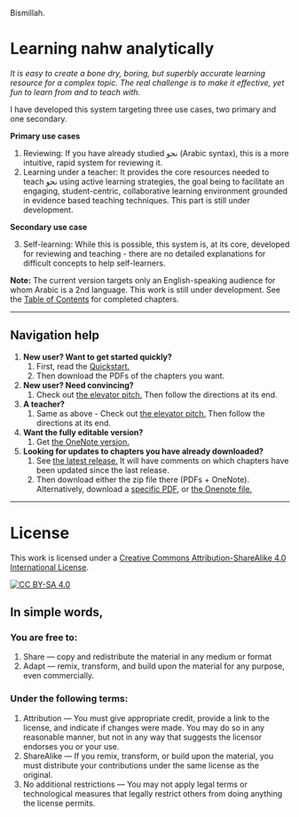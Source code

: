 Bismillah.

# Learning nahw analytically

_It is easy to create a bone dry, boring, but superbly accurate learning resource for a complex topic. The real challenge is to make it effective, yet fun to learn from and to teach with._

I have developed this system targeting three use cases, two primary and one secondary.

**Primary use cases**
1. Reviewing: If you have already studied نحو (Arabic syntax), this is a more intuitive, rapid system for reviewing it.
2. Learning under a teacher: It provides the core resources needed to teach نحو using active learning strategies, the goal being to facilitate an engaging, student-centric, collaborative learning environment grounded in evidence based teaching techniques. This part is still under development.

**Secondary use case**

3. Self-learning: While this is possible, this system is, at its core, developed for reviewing and teaching - there are no detailed explanations for difficult concepts to help self-learners.

**Note:** The current version targets only an English-speaking audience for whom Arabic is a 2nd language. This work is still under development. See the [Table of Contents](https://github.com/zahidsyed/learning-nahw-analytically/blob/main/pdf/00%20-%20Table%20of%20contents%2C%20chapters%20completed%20till%20date.pdf) for completed chapters.

--------
## Navigation help
1. **New user? Want to get started quickly?**
	1. First, read the [Quickstart.](https://github.com/zahidsyed/learning-nahw-analytically/blob/main/pdf/00%20-%20Quickstart.pdf)
	2. Then download the PDFs of the chapters you want.
2. **New user? Need convincing?**
	1. Check out [the elevator pitch.](https://github.com/zahidsyed/learning-nahw-analytically/blob/main/pdf/00%20-%20The%20elevator%20pitch.pdf) Then follow the directions at its end.
3. **A teacher?**
	1. Same as above - Check out [the elevator pitch.](https://github.com/zahidsyed/learning-nahw-analytically/blob/main/pdf/00%20-%20The%20elevator%20pitch.pdf) Then follow the directions at its end.
4. **Want the fully editable version?**
	1. Get [the OneNote version.](https://github.com/zahidsyed/learning-nahw-analytically/tree/main/onenote)
5. **Looking for updates to chapters you have already downloaded?**
  	1. See [the latest release.](https://github.com/zahidsyed/learning-nahw-analytically/releases/latest) It will have comments on which chapters have been updated since the last release.
  	2. Then download either the zip file there (PDFs + OneNote). Alternatively, download a [specific PDF](https://github.com/zahidsyed/learning-nahw-analytically/tree/main/pdf), or [the Onenote file.](https://github.com/zahidsyed/learning-nahw-analytically/tree/main/onenote)


--------
# License
This work is licensed under a
[Creative Commons Attribution-ShareAlike 4.0 International License][cc-by-sa].

[![CC BY-SA 4.0][cc-by-sa-image]][cc-by-sa]

[cc-by-sa]: http://creativecommons.org/licenses/by-sa/4.0/
[cc-by-sa-image]: https://licensebuttons.net/l/by-sa/4.0/88x31.png
[cc-by-sa-shield]: https://img.shields.io/badge/License-CC%20BY--SA%204.0-lightgrey.svg

## In simple words,
### You are free to:
1. Share — copy and redistribute the material in any medium or format
2. Adapt — remix, transform, and build upon the material
for any purpose, even commercially.

### Under the following terms:
1. Attribution — You must give appropriate credit, provide a link to the license, and indicate if changes were made. You may do so in any reasonable manner, but not in any way that suggests the licensor endorses you or your use.
2. ShareAlike — If you remix, transform, or build upon the material, you must distribute your contributions under the same license as the original.
3. No additional restrictions — You may not apply legal terms or technological measures that legally restrict others from doing anything the license permits.

